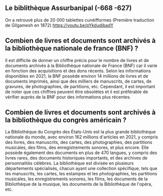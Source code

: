 ## Le biblithèque Assurbanipal (-668 -627)
On a retrouvé plus de 20 000 tablettes cunéifformes (Première traduction de Gilgamesh en 1872) https://youtu.be/pYkdudibadY

## Combien de livres et documents sont archivés à la bibliothèque nationale de france (BNF) ?

Il est difficile de donner un chiffre précis pour le nombre de livres et de documents archivés à la Bibliothèque nationale de France (BNF) car il varie en fonction des acquisitions et des dons récents. Selon les informations disponibles en 2021, la BNF possède environ 14 millions de livres et de documents imprimés, ainsi que des milliers de manuscrits, de cartes, de gravures, de photographies, de partitions, etc. Cependant, il est important de noter que ces chiffres peuvent être obsolètes et il est préférable de vérifier auprès de la BNF pour des informations plus récentes.

## Combien de livres et documents sont archivés à la bibliothèque du congrès américain ?

La Bibliothèque du Congrès des États-Unis est la plus grande bibliothèque nationale du monde, avec environ 162 millions d'articles en 2021, y compris des livres, des manuscrits, des cartes, des photographies, des partitions musicales, des films, des enregistrements sonores, et plus encore. Elle possède également des documents en plus de 470 langues, y compris des livres rares, des documents historiques importants, et des archives de personnalités célèbres. La bibliothèque est divisée en plusieurs départements spécialisés, chacun ayant une collection spécifique, tels que les manuscrits, les cartes, les estampes et les photographies, les partitions musicales, les enregistrements sonores, les films, les documents de la Bibliothèque de la musique, les documents de la Bibliothèque de l'opéra, etc.